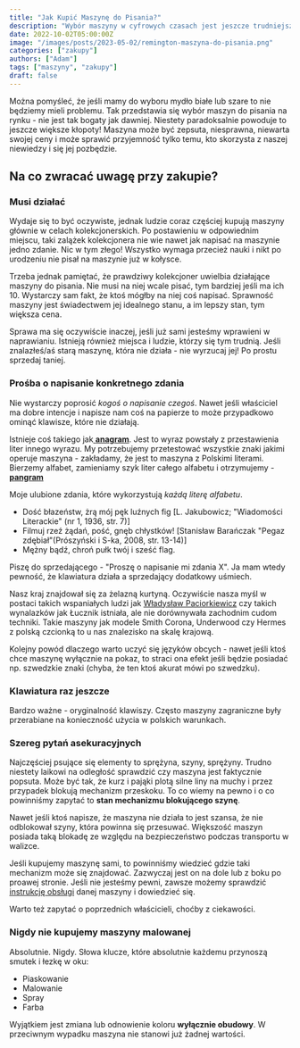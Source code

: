 ```yaml
---
title: "Jak Kupić Maszynę do Pisania?"
description: "Wybór maszyny w cyfrowych czasach jest jeszcze trudniejszy! Na co zwracać uwagę? Jaką maszynę kupić? Które modele omijać?"
date: 2022-10-02T05:00:00Z
image: "/images/posts/2023-05-02/remington-maszyna-do-pisania.png"
categories: ["zakupy"]
authors: ["Adam"]
tags: ["maszyny", "zakupy"]
draft: false
---
```


Można pomyśleć, że jeśli mamy do wyboru mydło białe lub szare to nie będziemy mieli problemu. Tak przedstawia się wybór maszyn do pisania na rynku - nie jest tak bogaty jak dawniej. Niestety paradoksalnie powoduje to jeszcze większe kłopoty! Maszyna może być zepsuta, niesprawna, niewarta swojej ceny i może sprawić przyjemność tylko temu, kto skorzysta z naszej niewiedzy i się jej pozbędzie.

## Na co zwracać uwagę przy zakupie?

### Musi działać

Wydaje się to być oczywiste, jednak ludzie coraz częściej kupują maszyny głównie w celach kolekcjonerskich. Po postawieniu w odpowiednim miejscu, taki zalążek kolekcjonera nie wie nawet jak napisać na maszynie jedno zdanie. Nic w tym złego! Wszystko wymaga przecież nauki i nikt po urodzeniu nie pisał na maszynie już w kołysce. 

Trzeba jednak pamiętać, że prawdziwy kolekcjoner uwielbia działające maszyny do pisania. Nie musi na niej wcale pisać, tym bardziej jeśli ma ich 10. Wystarczy sam fakt, że ktoś mógłby na niej coś napisać. Sprawność maszyny jest świadectwem jej idealnego stanu, a im lepszy stan, tym większa cena.

Sprawa ma się oczywiście inaczej, jeśli już sami jesteśmy wprawieni w naprawianiu. Istnieją również miejsca i ludzie, którzy się tym trudnią. Jeśli znalazłeś/aś starą maszynę, która nie działa - nie wyrzucaj jej! Po prostu sprzedaj taniej.

### Prośba o napisanie konkretnego zdania

Nie wystarczy poprosić _kogoś o napisanie czegoś_. Nawet jeśli właściciel ma dobre intencje i napisze nam coś na papierze to może przypadkowo ominąć klawisze, które nie działają. 

Istnieje coś takiego jak[ __anagram__](https://pl.wikipedia.org/wiki/Anagram). Jest to wyraz powstały z przestawienia liter innego wyrazu. My potrzebujemy przetestować wszystkie znaki jakimi operuje maszyna - zakładamy, że jest to maszyna z Polskimi literami. Bierzemy alfabet, zamieniamy szyk liter całego alfabetu i otrzymujemy -[ __pangram__](https://pl.wikipedia.org/wiki/Pangram)

Moje ulubione zdania, które wykorzystują *każdą literę alfabetu*.

- Dość błazeństw, żrą mój pęk luźnych fig [L. Jakubowicz; "Wiadomości Literackie" (nr 1, 1936, str. 7)]
- Filmuj rzeź żądań, pość, gnęb chłystków! [Stanisław Barańczak "Pegaz zdębiał"(Prószyński i S-ka, 2008, str. 13-14)]
- Mężny bądź, chroń pułk twój i sześć flag.

Piszę do sprzedającego - "Proszę o napisanie mi zdania X". Ja mam wtedy pewność, że klawiatura działa a sprzedający dodatkowy uśmiech.

Nasz kraj znajdował się za żelazną kurtyną. Oczywiście nasza myśl w postaci takich wspaniałych ludzi jak [Władysław Paciorkiewicz](https://pl.wikipedia.org/wiki/W%C5%82adys%C5%82aw_Paciorkiewicz) czy takich wynalazków jak Łucznik istniała, ale nie dorównywała zachodnim cudom techniki. Takie maszyny jak modele Smith Corona, Underwood czy Hermes z polską czcionką to u nas znalezisko na skalę krajową.

Kolejny powód dlaczego warto uczyć się języków obcych - nawet jeśli ktoś chce maszynę wyłącznie na pokaz, to straci ona efekt jeśli będzie posiadać np. szwedzkie znaki (chyba, że ten ktoś akurat mówi po szwedzku). 

### Klawiatura raz jeszcze

Bardzo ważne - oryginalność klawiszy. Często maszyny zagraniczne były przerabiane na konieczność użycia w polskich warunkach.

### Szereg pytań asekuracyjnych

Najczęściej psujące się elementy to sprężyna, szyny, sprężyny. Trudno niestety laikowi na odległość sprawdzić czy maszyna jest faktycznie popsuta. Może być tak, że kurz i pająki plotą silne liny na muchy i przez przypadek blokują mechanizm przeskoku. To co wiemy na pewno i o co powinniśmy zapytać to **stan mechanizmu blokującego szynę**.

Nawet jeśli ktoś napisze, że maszyna nie działa to jest szansa, że nie odblokował szyny, która powinna się przesuwać. Większość maszyn posiada taką blokadę ze względu na bezpieczeństwo podczas transportu w walizce.

Jeśli kupujemy maszynę sami, to powinniśmy wiedzieć gdzie taki mechanizm może się znajdować. Zazwyczaj jest on na dole lub z boku po proawej stronie. Jeśli nie jesteśmy pewni, zawsze możemy sprawdzić [instrukcję obsługi](https://site.xavier.edu/polt/typewriters/tw-manuals.html) danej maszyny i dowiedzieć się.

Warto też zapytać o poprzednich właścicieli, choćby z ciekawości.

### Nigdy nie kupujemy maszyny malowanej

Absolutnie. Nigdy. Słowa klucze, które absolutnie każdemu przynoszą smutek i łezkę w oku:

- Piaskowanie
- Malowanie
- Spray
- Farba

Wyjątkiem jest zmiana lub odnowienie koloru **wyłącznie obudowy**. W przeciwnym wypadku maszyna nie stanowi już żadnej wartości.


